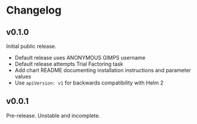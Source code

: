 # Changelog

## v0.1.0

Initial public release.

- Default release uses ANONYMOUS GIMPS username
- Default release attempts Trial Factoring task
- Add chart README documenting installation instructions and parameter values
- Use `apiVersion: v1` for backwards compatibility with Helm 2

## v0.0.1

Pre-release. Unstable and incomplete.
